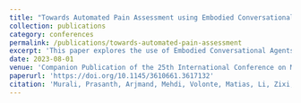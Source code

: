 ```yaml
---
title: "Towards Automated Pain Assessment using Embodied Conversational Agents"
collection: publications
category: conferences
permalink: /publications/towards-automated-pain-assessment
excerpt: 'This paper explores the use of Embodied Conversational Agents to automate pain assessment, focusing on multimodal narratives and empathic feedback.'
date: 2023-08-01
venue: 'Companion Publication of the 25th International Conference on Multimodal Interaction (ICMI \'23 Companion)'
paperurl: 'https://doi.org/10.1145/3610661.3617132'
citation: 'Murali, Prasanth, Arjmand, Mehdi, Volonte, Matias, Li, Zixi, Griffith, James, Paasche-Orlow, Michael, and Bickmore, Timothy. (2023). &quot;Towards Automated Pain Assessment using Embodied Conversational Agents.&quot; <i>Companion Publication of the 25th International Conference on Multimodal Interaction (ICMI &#39;23 Companion)</i>, 131–140. Association for Computing Machinery, New York, NY, USA. DOI: <a href="https://doi.org/10.1145/3610661.3617132">10.1145/3610661.3617132</a>.'
---
```

